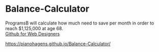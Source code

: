 # Balance-Calculator

ProgramsB will calculate how much need to save per month in order to reach $1,125,000 at age 68.  
[Github for Web Designers](http://simpleprimate.com/github-for-web-designers/)

https://pianohagens.github.io/Balance-Calculator/



